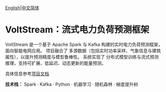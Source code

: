 [English](README.md)|[中文简体](README.ch-zh.md)

# **VoltStream：流式电力负荷预测框架**

VoltStream 是一个基于 Apache Spark 与 Kafka 构建的实时电力负荷预测框架，面向智能电网应用。
项目融合了 多源数据（包括实时功率采样、气象信息与建筑属性），以提升预测精度与模型鲁棒性。
系统实现了 分布式模型训练与流式预测推理，支持可扩展、低延迟、动态更新的能量预测。

具体信息参考[项目文档](Document/README.ch-zh.md)

**技术栈：** Spark · Kafka · Python · 机器学习 · 随机森林 · 梯度提升树